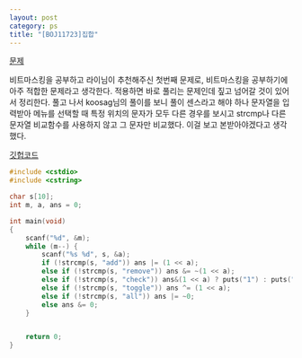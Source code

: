 ```yaml
---
layout: post
category: ps
title: "[BOJ11723]집합"
---
```


[문제](https://www.acmicpc.net/problem/11723)

비트마스킹을 공부하고 라이님이 추천해주신 첫번째 문제로, 비트마스킹을 공부하기에 아주 적합한 문제라고 생각한다. 적용하면 바로 풀리는 문제인데 짚고 넘어갈 것이 있어서 정리한다. 풀고 나서 koosag님의 풀이를 보니 풀이 센스라고 해야 하나 문자열을 입력받아 메뉴를 선택할 때 특정 위치의 문자가 모두 다른 경우를 보시고 strcmp나 다른 문자열 비교함수를 사용하지 않고 그 문자만 비교했다. 이걸 보고 본받아야겠다고 생각했다.

[깃헙코드](https://github.com/baeharam/PS/blob/master/Bit-Masking/11723%EB%B2%88(%EC%A7%91%ED%95%A9).cpp)

```c++
#include <cstdio>
#include <cstring>

char s[10];
int m, a, ans = 0;

int main(void)
{
	scanf("%d", &m);
	while (m--) {
		scanf("%s %d", s, &a);
		if (!strcmp(s, "add")) ans |= (1 << a);
		else if (!strcmp(s, "remove")) ans &= ~(1 << a);
		else if (!strcmp(s, "check")) ans&(1 << a) ? puts("1") : puts("0");
		else if (!strcmp(s, "toggle")) ans ^= (1 << a);
		else if (!strcmp(s, "all")) ans |= ~0;
		else ans &= 0;
	}


	return 0;
}
```